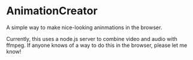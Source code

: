 # AnimationCreator

A simple way to make nice-looking aninmations in the browser.

Currently, this uses a node.js server to combine video and audio with ffmpeg. If anyone knows of a way to do this in the browser, please let me know!
